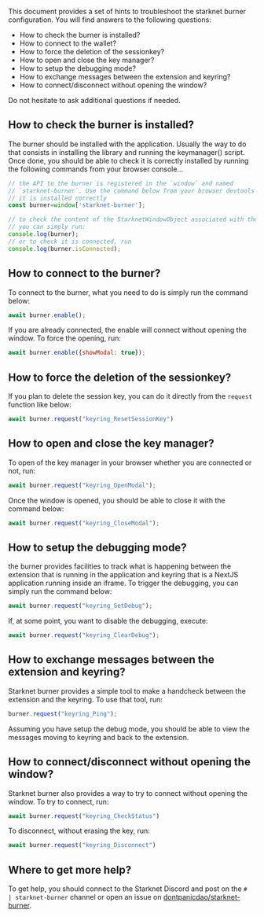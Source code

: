This document provides a set of hints to troubleshoot the starknet burner
configuration. You will find answers to the following questions:

- How to check the burner is installed?
- How to connect to the wallet?
- How to force the deletion of the sessionkey?
- How to open and close the key manager?
- How to setup the debugging mode?
- How to exchange messages between the extension and keyring?
- How to connect/disconnect without opening the window?

Do not hesitate to ask additional questions if needed.

## How to check the burner is installed?

The burner should be installed with the application. Usually the way to do that
consists in installing the library and running the keymanager() script.
Once done, you should be able to check it is correctly installed by running the
following commands from your browser console...

```javascript
// the API to the burner is registered in the `window` and named 
// `starknet-burner`. Use the command below from your browser devtools to check
// it is installed correctly
const burner=window['starknet-burner'];

// to check the content of the StarknetWindowObject associated with the burner
// you can simply run:
console.log(burner);
// or to check it is connected, run
console.log(burner.isConnected);
```

## How to connect to the burner?

To connect to the burner, what you need to do is simply run the command below:

```javascript
await burner.enable();
```

If you are already connected, the enable will connect without opening
the window. To force the opening, run:

```javascript
await burner.enable({showModal: true});
```


## How to force the deletion of the sessionkey?

If you plan to delete the session key, you can do it directly from the
`request` function like below:

```javascript
await burner.request("keyring_ResetSessionKey")
```

## How to open and close the key manager?

To open of the key manager in your browser whether you are connected or not,
run: 

```javascript
await burner.request("keyring_OpenModal");
```

Once the window is opened, you should be able to close it with the command
below:

```javascript
await burner.request("keyring_CloseModal");
```

## How to setup the debugging mode?

the burner provides facilities to track what is happening between the extension
that is running in the application and keyring that is a NextJS application
running inside an iframe. To trigger the debugging, you can simply run the
command below:

```javascript
await burner.request("keyring_SetDebug");
```

If, at some point, you want to disable the debugging, execute:

```javascript
await burner.request("keyring_ClearDebug");
```

## How to exchange messages between the extension and keyring?

Starknet burner provides a simple tool to make a handcheck between the
extension and the keyring. To use that tool, run:

```javascript
burner.request("keyring_Ping");
```

Assuming you have setup the debug mode, you should be able to view the
messages moving to keyring and back to the extension.

## How to connect/disconnect without opening the window?

Starknet burner also provides a way to try to connect without opening
the window. To try to connect, run:

```javascript
await burner.request("keyring_CheckStatus")
```

To disconnect, without erasing the key, run:

```javascript
await burner.request("keyring_Disconnect")
```

## Where to get more help?

To get help, you should connect to the Starknet Discord and post on the
`#  | starknet-burner` channel or open an issue on
[dontpanicdao/starknet-burner](https://github.com/dontpanicdao/starknet-burner/issues).
